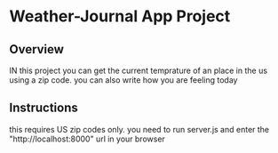 # Weather-Journal App Project

## Overview
IN this project you can get the current temprature of an place in the us using a zip code. you can also write how you are feeling today


## Instructions
this requires US zip codes only.
you need to run server.js and enter the "http://localhost:8000" url in your browser

